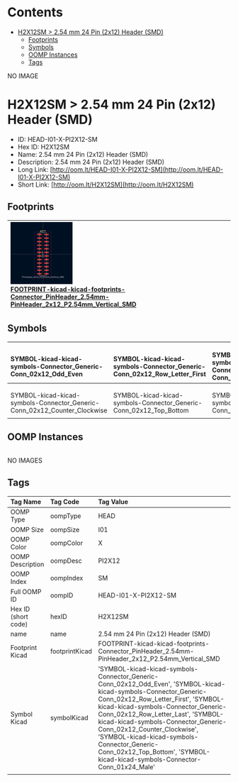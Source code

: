 



Contents
========

* [H2X12SM > 2.54 mm 24 Pin (2x12) Header (SMD)](#h2x12sm--254-mm-24-pin-2x12-header-smd)
	* [Footprints](#footprints)
	* [Symbols](#symbols)
	* [OOMP Instances](#oomp-instances)
	* [Tags](#tags)
  
NO IMAGE  
# H2X12SM > 2.54 mm 24 Pin (2x12) Header (SMD)

- ID: HEAD-I01-X-PI2X12-SM
- Hex ID: H2X12SM
- Name: 2.54 mm 24 Pin (2x12) Header (SMD)
- Description: 2.54 mm 24 Pin (2x12) Header (SMD)
- Long Link: [http://oom.lt/HEAD-I01-X-PI2X12-SM](http://oom.lt/HEAD-I01-X-PI2X12-SM)
- Short Link: [http://oom.lt/H2X12SM](http://oom.lt/H2X12SM)

## Footprints
  

|[![](https://raw.githubusercontent.com/oomlout/oomlout_OOMP_eda_V2/main/FOOTPRINT/kicad/kicad-footprints/Connector_PinHeader_2.54mm/PinHeader_2x12_P2.54mm_Vertical_SMD/image_140.png)<br>FOOTPRINT-kicad-kicad-footprints-Connector_PinHeader_2.54mm-PinHeader_2x12_P2.54mm_Vertical_SMD](https://github.com/oomlout/oomlout_OOMP_eda_V2/tree/main/FOOTPRINT/kicad/kicad-footprints/Connector_PinHeader_2.54mm/PinHeader_2x12_P2.54mm_Vertical_SMD/)|||
| :--- | :--- | :--- |

## Symbols
  

|![]()<br>SYMBOL-kicad-kicad-symbols-Connector_Generic-Conn_02x12_Odd_Even|![]()<br>SYMBOL-kicad-kicad-symbols-Connector_Generic-Conn_02x12_Row_Letter_First|![]()<br>SYMBOL-kicad-kicad-symbols-Connector_Generic-Conn_02x12_Row_Letter_Last|
| :--- | :--- | :--- |
|![]()<br>SYMBOL-kicad-kicad-symbols-Connector_Generic-Conn_02x12_Counter_Clockwise|![]()<br>SYMBOL-kicad-kicad-symbols-Connector_Generic-Conn_02x12_Top_Bottom|![]()<br>SYMBOL-kicad-kicad-symbols-Connector-Conn_01x24_Male|
||||

## OOMP Instances
  

||||
| :--- | :--- | :--- |
  
NO IMAGES  
## Tags
  

|Tag Name|Tag Code|Tag Value|
| :--- | :--- | :--- |
|OOMP Type|oompType|HEAD|
|OOMP Size|oompSize|I01|
|OOMP Color|oompColor|X|
|OOMP Description|oompDesc|PI2X12|
|OOMP Index|oompIndex|SM|
|Full OOMP ID|oompID|HEAD-I01-X-PI2X12-SM|
|Hex ID (short code)|hexID|H2X12SM|
|name|name|2.54 mm 24 Pin (2x12) Header (SMD)|
|Footprint Kicad|footprintKicad|FOOTPRINT-kicad-kicad-footprints-Connector_PinHeader_2.54mm-PinHeader_2x12_P2.54mm_Vertical_SMD|
|Symbol Kicad|symbolKicad|'SYMBOL-kicad-kicad-symbols-Connector_Generic-Conn_02x12_Odd_Even', 'SYMBOL-kicad-kicad-symbols-Connector_Generic-Conn_02x12_Row_Letter_First', 'SYMBOL-kicad-kicad-symbols-Connector_Generic-Conn_02x12_Row_Letter_Last', 'SYMBOL-kicad-kicad-symbols-Connector_Generic-Conn_02x12_Counter_Clockwise', 'SYMBOL-kicad-kicad-symbols-Connector_Generic-Conn_02x12_Top_Bottom', 'SYMBOL-kicad-kicad-symbols-Connector-Conn_01x24_Male'|
||||
